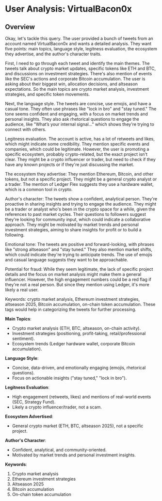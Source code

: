 # User Analysis: VirtualBacon0x

## Overview

<think>
Okay, let's tackle this query. The user provided a bunch of tweets from an account named VirtualBacon0x and wants a detailed analysis. They want five points: main topics, language style, legitness evaluation, the ecosystem they advertise, and the author's character traits.

First, I need to go through each tweet and identify the main themes. The tweets talk about crypto market updates, specific tokens like ETH and BTC, and discussions on investment strategies. There's also mention of events like the SEC's actions and corporate Bitcoin accumulation. The user is asking about their biggest win, allocation decisions, and altseason expectations. So the main topics are crypto market analysis, investment strategies, and specific token movements.

Next, the language style. The tweets are concise, use emojis, and have a casual tone. They often use phrases like "lock in bro" and "stay tuned." The tone seems confident and engaging, with a focus on market trends and personal insights. They also ask rhetorical questions to engage the audience, like "What’s your internal signal..." which shows they're trying to connect with others.

Legitness evaluation. The account is active, has a lot of retweets and likes, which might indicate some credibility. They mention specific events and companies, which could be legitimate. However, the user is promoting a specific ecosystem, probably crypto-related, but the exact project isn't clear. They might be a crypto influencer or trader, but need to check if they have any known projects or if they're just discussing the market.

The ecosystem they advertise: They mention Ethereum, Bitcoin, and other tokens, but not a specific project. They might be a general crypto analyst or a trader. The mention of Ledger Flex suggests they use a hardware wallet, which is a common tool in crypto.

Author's character: The tweets show a confident, analytical person. They're proactive in sharing insights and trying to engage the audience. They might be a trader or analyst who's been in the crypto space for a while, given the references to past market cycles. Their questions to followers suggest they're looking for community input, which could indicate a collaborative approach. They might be motivated by market trends and personal investment strategies, aiming to share insights for profit or to build a following.

Emotional tone: The tweets are positive and forward-looking, with phrases like "strong altseason" and "stay tuned." They also mention market shifts, which could indicate they're trying to anticipate trends. The use of emojis and casual language suggests they want to be approachable.

Potential for fraud: While they seem legitimate, the lack of specific project details and the focus on market analysis might make them a general influencer. However, the high engagement numbers could be a red flag if they're not a real person. But since they mention using Ledger, it's more likely a real user.

Keywords: crypto market analysis, Ethereum investment strategies, altseason 2025, Bitcoin accumulation, on-chain token accumulation. These tags would help in categorizing the tweets for further processing.
</think>

**Main Topics**:  
- Crypto market analysis (ETH, BTC, altseason, on-chain activity).  
- Investment strategies (positioning, profit-taking, retail/professional sentiment).  
- Ecosystem trends (Ledger hardware wallet, corporate Bitcoin accumulation).  

**Language Style**:  
- Concise, data-driven, and emotionally engaging (emojis, rhetorical questions).  
- Focus on actionable insights ("stay tuned," "lock in bro").  

**Legitness Evaluation**:  
- High engagement (retweets, likes) and mentions of real-world events (SEC, Strategy Fund).  
- Likely a crypto influencer/trader, not a scam.  

**Ecosystem Advertised**:  
- General crypto market (ETH, BTC, altseason 2025), not a specific project.  

**Author's Character**:  
- Confident, analytical, and community-oriented.  
- Motivated by market trends and personal investment insights.  

**Keywords**:  
1. Crypto market analysis  
2. Ethereum investment strategies  
3. Altseason 2025  
4. Bitcoin accumulation  
5. On-chain token accumulation